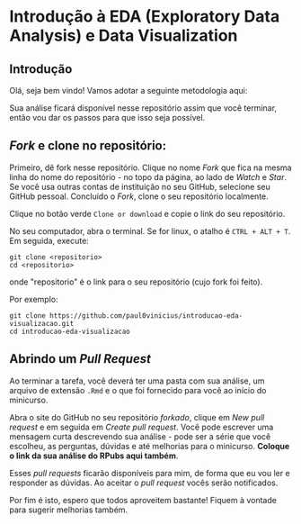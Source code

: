 # Introdução à EDA (Exploratory Data Analysis) e Data Visualization

## Introdução

Olá, seja bem vindo! Vamos adotar a seguinte metodologia aqui:

Sua análise ficará disponível nesse repositório assim que você terminar, então vou dar os passos para que isso seja possível.

## _Fork_ e clone no repositório:

Primeiro, dê fork nesse repositório. Clique no nome _Fork_ que fica na mesma linha do nome do repositório - no topo da página, ao lado de _Watch_ e _Star_. Se você usa outras contas de instituição no seu GitHub, selecione seu GitHub pessoal. Concluído o _Fork_, clone o seu repositório localmente.

Clique no botão verde `Clone or download` e copie o link do seu repositório.

No seu computador, abra o terminal. Se for linux, o atalho é `CTRL + ALT + T`. Em seguida, execute:

```
git clone <repositorio>
cd <repositorio>
```

onde "repositorio" é o link para o seu repositório (cujo fork foi feito).

Por exemplo:

```
git clone https://github.com/paul0vinicius/introducao-eda-visualizacao.git
cd introducao-eda-visualizacao
```

## Abrindo um _Pull Request_

Ao terminar a tarefa, você deverá ter uma pasta com sua análise, um arquivo de extensão `.Rmd` e o que foi fornecido para você ao início do minicurso.

Abra o site do GitHub no seu repositório _forkado_, clique em _New pull request_ e em seguida em _Create pull request_. Você pode escrever uma mensagem curta descrevendo sua análise - pode ser a série que você escolheu, as perguntas, dúvidas e até melhorias para o minicurso. **Coloque o link da sua análise do RPubs aqui também**.

Esses _pull requests_ ficarão disponíveis para mim, de forma que eu vou ler e responder as dúvidas. Ao aceitar o _pull request_ vocês serão notificados.

Por fim é isto, espero que todos aproveitem bastante! Fiquem à vontade para sugerir melhorias também.
